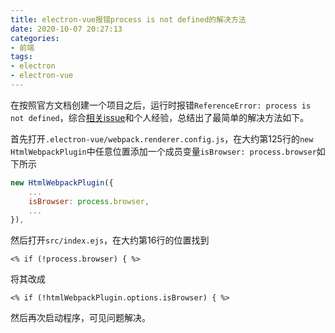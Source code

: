 ```yaml
---
title: electron-vue报错process is not defined的解决方法
date: 2020-10-07 20:27:13
categories:
- 前端
tags:
- electron
- electron-vue
---
```

在按照官方文档创建一个项目之后，运行时报错`ReferenceError: process is not defined`，综合[相关issue](https://github.com/SimulatedGREG/electron-vue/issues/871#issuecomment-529809406)和个人经验，总结出了最简单的解决方法如下。

<!-- more -->

首先打开`.electron-vue/webpack.renderer.config.js`，在大约第125行的`new HtmlWebpackPlugin`中任意位置添加一个成员变量`isBrowser: process.browser`如下所示

```js
new HtmlWebpackPlugin({
    ...
    isBrowser: process.browser,
    ...
}),
```

然后打开`src/index.ejs`，在大约第16行的位置找到

```
<% if (!process.browser) { %>
```

将其改成

```
<% if (!htmlWebpackPlugin.options.isBrowser) { %>
```

然后再次启动程序，可见问题解决。
